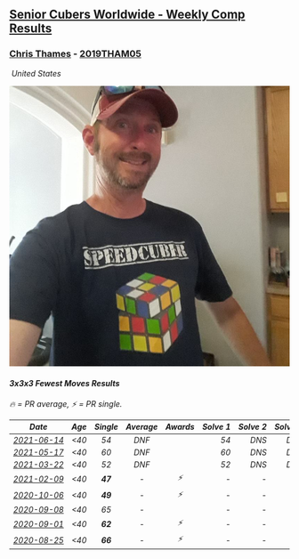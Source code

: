 <style>table {white-space: nowrap;}</style>
<link rel="stylesheet" type="text/css" href="/scw-comp/css/flags.css" />

## [Senior Cubers Worldwide - Weekly Comp Results](/scw-comp/results/)
### [Chris Thames](README.md) - [2019THAM05](https://www.worldcubeassociation.org/persons/2019THAM05?event=333fm)

<i class="flag flag-US" />&nbsp;United States

![Chris Thames](1606082430.jpg)

#### 3x3x3 Fewest Moves Results

<span style="white-space: nowrap;">🔥 = PR average</span>, <span style="white-space: nowrap;">⚡ = PR single</span>.

| Date | Age | Single | Average | Awards | Solve 1 | Solve 2 | Solve 3 | Solution |
| :--: | :--: | :--: | :--: | :--: | --: | --: | --: | :-- |
| [2021-06-14](../../results/2021-06-14/333fm.md) | <40 | 54 | DNF |  | 54 | DNS | DNS | [Desktop](https://www.facebook.com/events/183961263668092/permalink/189256463138572) / [Mobile](https://m.facebook.com/events/183961263668092?view=permalink&id=189256463138572) |
| [2021-05-17](../../results/2021-05-17/333fm.md) | <40 | 60 | DNF |  | 60 | DNS | DNS | [Desktop](https://www.facebook.com/events/1839966109492250/permalink/1846108955544632) / [Mobile](https://m.facebook.com/events/1839966109492250?view=permalink&id=1846108955544632) |
| [2021-03-22](../../results/2021-03-22/333fm.md) | <40 | 52 | DNF |  | 52 | DNS | DNS | [Desktop](https://www.facebook.com/events/3984414398292690/permalink/4013003662100430) / [Mobile](https://m.facebook.com/events/3984414398292690?view=permalink&id=4013003662100430) |
| [2021-02-09](../../results/2021-02-09/333fm.md) | <40 | **47** | - | ⚡ | - | - | - | [Desktop](https://www.facebook.com/events/324362745652604/permalink/326810018741210) / [Mobile](https://m.facebook.com/events/324362745652604?view=permalink&id=326810018741210) |
| [2020-10-06](../../results/2020-10-06/333fm.md) | <40 | **49** | - | ⚡ | - | - | - | [Desktop](https://www.facebook.com/events/836710610404618/permalink/838414076900938) / [Mobile](https://m.facebook.com/events/836710610404618?view=permalink&id=838414076900938) |
| [2020-09-08](../../results/2020-09-08/333fm.md) | <40 | 65 | - |  | - | - | - | [Desktop](https://www.facebook.com/events/328891351562846/permalink/329552664830048) / [Mobile](https://m.facebook.com/events/328891351562846?view=permalink&id=329552664830048) |
| [2020-09-01](../../results/2020-09-01/333fm.md) | <40 | **62** | - | ⚡ | - | - | - | [Desktop](https://www.facebook.com/events/2722940861324520/permalink/2725895381029068) / [Mobile](https://m.facebook.com/events/2722940861324520?view=permalink&id=2725895381029068) |
| [2020-08-25](../../results/2020-08-25/333fm.md) | <40 | **66** | - | ⚡ | - | - | - | [Desktop](https://www.facebook.com/events/599329904283159/permalink/602933757256107) / [Mobile](https://m.facebook.com/events/599329904283159?view=permalink&id=602933757256107) |


<!-- Global site tag (gtag.js) - Google Analytics -->
<script async src="https://www.googletagmanager.com/gtag/js?id=UA-86348435-3"></script>
<script>window.dataLayer = window.dataLayer || []; function gtag() {dataLayer.push(arguments);} gtag('js', new Date()); gtag('config', 'UA-86348435-3');</script>
